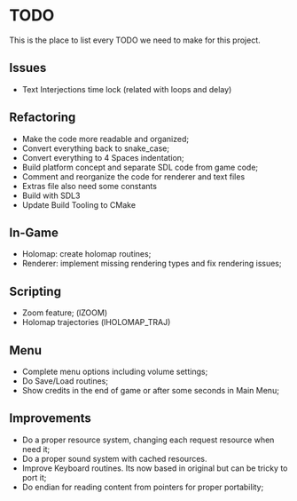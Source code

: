 # TODO

This is the place to list every TODO we need to make for this project.

## Issues
* Text Interjections time lock (related with loops and delay)

## Refactoring

* Make the code more readable and organized;
* Convert everything back to snake_case;
* Convert everything to 4 Spaces indentation;
* Build platform concept and separate SDL code from game code;
* Comment and reorganize the code for renderer and text files
* Extras file also need some constants
* Build with SDL3
* Update Build Tooling to CMake

## In-Game

* Holomap: create holomap routines;
* Renderer: implement missing rendering types and fix rendering issues;

## Scripting

* Zoom feature; (lZOOM)
* Holomap trajectories (lHOLOMAP\_TRAJ)

## Menu

* Complete menu options including volume settings;
* Do Save/Load routines;
* Show credits in the end of game or after some seconds in Main Menu;

## Improvements

* Do a proper resource system, changing each request resource when need it;
* Do a proper sound system with cached resources.
* Improve Keyboard routines. Its now based in original but can be tricky to port it;
* Do endian for reading content from pointers for proper portability;
